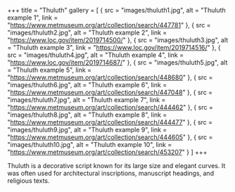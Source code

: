 +++
title = "Thuluth"
gallery = [
  { src = "images/thuluth1.jpg", alt = "Thuluth example 1", link = "https://www.metmuseum.org/art/collection/search/447781" },
  { src = "images/thuluth2.jpg", alt = "Thuluth example 2", link = "https://www.loc.gov/item/2019714500/" },
  { src = "images/thuluth3.jpg", alt = "Thuluth example 3", link = "https://www.loc.gov/item/2019714516/" },
  { src = "images/thuluth4.jpg", alt = "Thuluth example 4", link = "https://www.loc.gov/item/2019714687/" },
  { src = "images/thuluth5.jpg", alt = "Thuluth example 5", link = "https://www.metmuseum.org/art/collection/search/448680" },
  { src = "images/thuluth6.jpg", alt = "Thuluth example 6", link = "https://www.metmuseum.org/art/collection/search/447048" },
  { src = "images/thuluth7.jpg", alt = "Thuluth example 7", link = "https://www.metmuseum.org/art/collection/search/444462" },
  { src = "images/thuluth8.jpg", alt = "Thuluth example 8", link = "https://www.metmuseum.org/art/collection/search/444477" },
  { src = "images/thuluth9.jpg", alt = "Thuluth example 9", link = "https://www.metmuseum.org/art/collection/search/444605" },
  { src = "images/thuluth10.jpg", alt = "Thuluth example 10", link = "https://www.metmuseum.org/art/collection/search/453207" }
]
+++

Thuluth is a decorative script known for its large size and elegant curves. It was often used for architectural inscriptions, manuscript headings, and religious texts.
